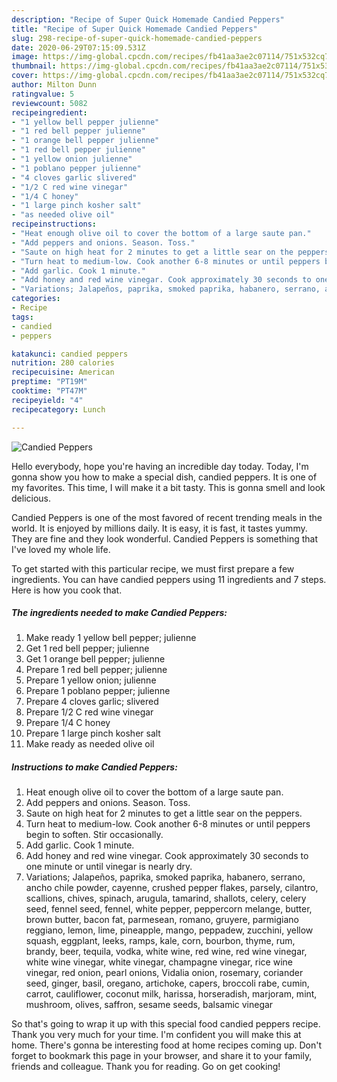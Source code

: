 ```yaml
---
description: "Recipe of Super Quick Homemade Candied Peppers"
title: "Recipe of Super Quick Homemade Candied Peppers"
slug: 298-recipe-of-super-quick-homemade-candied-peppers
date: 2020-06-29T07:15:09.531Z
image: https://img-global.cpcdn.com/recipes/fb41aa3ae2c07114/751x532cq70/candied-peppers-recipe-main-photo.jpg
thumbnail: https://img-global.cpcdn.com/recipes/fb41aa3ae2c07114/751x532cq70/candied-peppers-recipe-main-photo.jpg
cover: https://img-global.cpcdn.com/recipes/fb41aa3ae2c07114/751x532cq70/candied-peppers-recipe-main-photo.jpg
author: Milton Dunn
ratingvalue: 5
reviewcount: 5082
recipeingredient:
- "1 yellow bell pepper julienne"
- "1 red bell pepper julienne"
- "1 orange bell pepper julienne"
- "1 red bell pepper julienne"
- "1 yellow onion julienne"
- "1 poblano pepper julienne"
- "4 cloves garlic slivered"
- "1/2 C red wine vinegar"
- "1/4 C honey"
- "1 large pinch kosher salt"
- "as needed olive oil"
recipeinstructions:
- "Heat enough olive oil to cover the bottom of a large saute pan."
- "Add peppers and onions. Season. Toss."
- "Saute on high heat for 2 minutes to get a little sear on the peppers."
- "Turn heat to medium-low. Cook another 6-8 minutes or until peppers begin to soften. Stir occasionally."
- "Add garlic. Cook 1 minute."
- "Add honey and red wine vinegar. Cook approximately 30 seconds to one minute or until vinegar is nearly dry."
- "Variations; Jalapeños, paprika, smoked paprika, habanero, serrano, ancho chile powder, cayenne, crushed pepper flakes, parsely, cilantro, scallions, chives, spinach, arugula, tamarind, shallots, celery, celery seed, fennel seed, fennel, white pepper, peppercorn melange, butter, brown butter, bacon fat, parmesean, romano, gruyere, parmigiano reggiano, lemon, lime, pineapple, mango, peppadew, zucchini, yellow squash, eggplant, leeks, ramps, kale, corn, bourbon, thyme, rum, brandy, beer, tequila, vodka, white wine, red wine, red wine vinegar, white wine vinegar, white vinegar, champagne vinegar, rice wine vinegar, red onion, pearl onions, Vidalia onion, rosemary, coriander seed, ginger, basil, oregano, artichoke, capers, broccoli rabe, cumin, carrot, cauliflower, coconut milk, harissa, horseradish, marjoram, mint, mushroom, olives, saffron, sesame seeds, balsamic vinegar"
categories:
- Recipe
tags:
- candied
- peppers

katakunci: candied peppers 
nutrition: 280 calories
recipecuisine: American
preptime: "PT19M"
cooktime: "PT47M"
recipeyield: "4"
recipecategory: Lunch

---
```



![Candied Peppers](https://img-global.cpcdn.com/recipes/fb41aa3ae2c07114/751x532cq70/candied-peppers-recipe-main-photo.jpg)

Hello everybody, hope you're having an incredible day today. Today, I'm gonna show you how to make a special dish, candied peppers. It is one of my favorites. This time, I will make it a bit tasty. This is gonna smell and look delicious.

Candied Peppers is one of the most favored of recent trending meals in the world. It is enjoyed by millions daily. It is easy, it is fast, it tastes yummy. They are fine and they look wonderful. Candied Peppers is something that I've loved my whole life.




To get started with this particular recipe, we must first prepare a few ingredients. You can have candied peppers using 11 ingredients and 7 steps. Here is how you cook that.

<!--inarticleads1-->

##### The ingredients needed to make Candied Peppers:

1. Make ready 1 yellow bell pepper; julienne
1. Get 1 red bell pepper; julienne
1. Get 1 orange bell pepper; julienne
1. Prepare 1 red bell pepper; julienne
1. Prepare 1 yellow onion; julienne
1. Prepare 1 poblano pepper; julienne
1. Prepare 4 cloves garlic; slivered
1. Prepare 1/2 C red wine vinegar
1. Prepare 1/4 C honey
1. Prepare 1 large pinch kosher salt
1. Make ready as needed olive oil




<!--inarticleads2-->

##### Instructions to make Candied Peppers:

1. Heat enough olive oil to cover the bottom of a large saute pan.
1. Add peppers and onions. Season. Toss.
1. Saute on high heat for 2 minutes to get a little sear on the peppers.
1. Turn heat to medium-low. Cook another 6-8 minutes or until peppers begin to soften. Stir occasionally.
1. Add garlic. Cook 1 minute.
1. Add honey and red wine vinegar. Cook approximately 30 seconds to one minute or until vinegar is nearly dry.
1. Variations; Jalapeños, paprika, smoked paprika, habanero, serrano, ancho chile powder, cayenne, crushed pepper flakes, parsely, cilantro, scallions, chives, spinach, arugula, tamarind, shallots, celery, celery seed, fennel seed, fennel, white pepper, peppercorn melange, butter, brown butter, bacon fat, parmesean, romano, gruyere, parmigiano reggiano, lemon, lime, pineapple, mango, peppadew, zucchini, yellow squash, eggplant, leeks, ramps, kale, corn, bourbon, thyme, rum, brandy, beer, tequila, vodka, white wine, red wine, red wine vinegar, white wine vinegar, white vinegar, champagne vinegar, rice wine vinegar, red onion, pearl onions, Vidalia onion, rosemary, coriander seed, ginger, basil, oregano, artichoke, capers, broccoli rabe, cumin, carrot, cauliflower, coconut milk, harissa, horseradish, marjoram, mint, mushroom, olives, saffron, sesame seeds, balsamic vinegar




So that's going to wrap it up with this special food candied peppers recipe. Thank you very much for your time. I'm confident you will make this at home. There's gonna be interesting food at home recipes coming up. Don't forget to bookmark this page in your browser, and share it to your family, friends and colleague. Thank you for reading. Go on get cooking!
